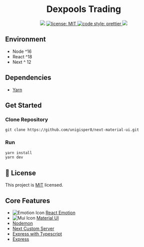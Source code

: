 <h1 align="center">Dexpools Trading</h1>
<p align="center">
  <img src="https://img.shields.io/badge/version-1.0.0-blue.svg?cacheSeconds=2592000" />
  <a href="LICENSE">
    <img src="https://img.shields.io/badge/license-MIT-yellow.svg" alt="license: MIT" />
  </a>
  <a href="https://prettier.io">
    <img src="https://img.shields.io/badge/code_style-prettier-ff69b4.svg" alt="code style: prettier" />
  </a>
  <a href="https://github.com/nhost/hasura-backend-plus/actions?query=workflow%Build+branch%3Amaster+event%3Apush">
    <img src="https://github.com/nhost/hasura-backend-plus/workflows/Build/badge.svg?branch=master"/>
  </a>
</p>

## Environment

- Node ^16
- React ^18
- Next ^ 12

## Dependencies

- [Yarn](https://classic.yarnpkg.com/en/docs/install/#mac-stable)

## Get Started

### Clone Repository

```
git clone https://github.com/unigisper8/next-material-ui.git
```

### Run

```bash
yarn install
yarn dev
```

## 📝 License

This project is [MIT](LICENSE) licensed.

## Core Features

- ![Emotion Icon](https://github.com/unigisper8/assets/blob/main/icons/emotion-16x16.png) [React Emotion](https://emotion.sh/docs/introduction)
- ![Mui Icon](https://github.com/unigisper8/assets/blob/main/icons/mui-16x16.png) [Material UI](https://mui.com/material-ui/getting-started/installation/)
- [Nodemon](https://nodemon.io/)
- [Next Custom Server](https://nextjs.org/docs/advanced-features/custom-server)
- [Express with Typescript](https://blog.logrocket.com/how-to-set-up-node-typescript-express/)
- [Express](https://expressjs.com/en/starter/installing.html)
